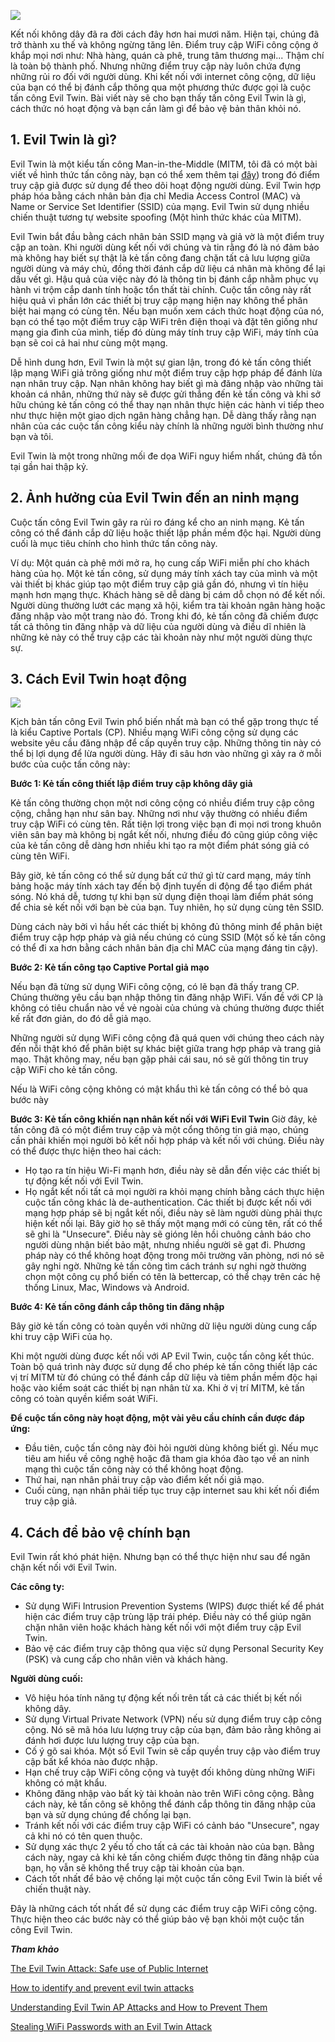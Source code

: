 ![](https://images.viblo.asia/7b5246a5-a7dd-496f-99c2-62fb626ceea0.jpg)

Kết nối không dây đã ra đời cách đây hơn hai mươi năm. Hiện tại, chúng đã trở thành xu thế và không ngừng tăng lên. Điểm truy cập WiFi công cộng ở khắp mọi nơi như: Nhà hàng, quán cà phê, trung tâm thương mại... Thậm chí là toàn bộ thành phố. Nhưng những điểm truy cập này luôn chứa đựng những rủi ro đối với người dùng. Khi kết nối với internet công cộng, dữ liệu của bạn có thể bị đánh cắp thông qua một phương thức được gọi là cuộc tấn công Evil Twin. Bài viết này sẽ cho bạn thấy tấn công Evil Twin là gì, cách thức nó hoạt động và bạn cần làm gì để bảo vệ bản thân khỏi nó.
## 1. Evil Twin là gì?
Evil Twin là một kiểu tấn công Man-in-the-Middle (MITM, tôi đã có một bài viết về hình thức tấn công này, bạn có thể xem thêm tại [đây](https://viblo.asia/p/man-in-the-middle-attack-mitm-aWj53LMbK6m)) trong đó điểm truy cập giả được sử dụng để theo dõi hoạt động người dùng. Evil Twin hợp pháp hóa bằng cách nhân bản địa chỉ Media Access Control (MAC) và Name or Service Set Identifier (SSID) của mạng. Evil Twin sử dụng nhiều chiến thuật tương tự website spoofing (Một hình thức khác của MITM).

Evil Twin bắt đầu bằng cách nhân bản SSID mạng và giả vờ là một điểm truy cập an toàn. Khi người dùng kết nối với chúng và tin rằng đó là nó đảm bảo mà không hay biết sự thật là kẻ tấn công đang chặn tất cả lưu lượng giữa người dùng và máy chủ, đồng thời đánh cắp dữ liệu cá nhân mà không để lại dấu vết gì. Hậu quả của việc này đó là thông tin bị đánh cắp nhằm phục vụ hành vi trộm cắp danh tính hoặc tổn thất tài chính. Cuộc tấn công này rất hiệu quả vì phần lớn các thiết bị truy cập mạng hiện nay không thể phân biệt hai mạng có cùng tên. Nếu bạn muốn xem cách thức hoạt động của nó, bạn có thể tạo một điểm truy cập WiFi trên điện thoại và đặt tên giống như mạng gia đình của mình, tiếp đó dùng máy tính truy cập WiFi, máy tính của bạn sẽ coi cả hai như cùng một mạng.

Dễ hình dung hơn, Evil Twin là một sự gian lận, trong đó kẻ tấn công thiết lập mạng WiFi giả trông giống như một điểm truy cập hợp pháp để đánh lừa nạn nhân truy cập. Nạn nhân không hay biết gì mà đăng nhập vào những tài khoản cá nhân, những thứ này sẽ được gửi thẳng đến kẻ tấn công và khi sở hữu chúng kẻ tấn công có thể thay nạn nhân thực hiện các hành vi tiếp theo như thực hiện một giao dịch ngân hàng chẳng hạn. Dễ dàng thấy rằng nạn nhân của các cuộc tấn công kiểu này chính là những người bình thường như bạn và tôi.

Evil Twin là một trong những mối đe dọa WiFi nguy hiểm nhất, chúng đã tồn tại gần hai thập kỷ.
## 2. Ảnh hưởng của Evil Twin đến an ninh mạng
Cuộc tấn công Evil Twin gây ra rủi ro đáng kể cho an ninh mạng. Kẻ tấn công có thể đánh cắp dữ liệu hoặc thiết lập phần mềm độc hại. Người dùng cuối là mục tiêu chính cho hình thức tấn công này.

Ví dụ: Một quán cà phê mới mở ra, họ cung cấp WiFi miễn phí cho khách hàng của họ. Một kẻ tấn công, sử dụng máy tính xách tay của mình và một vài thiết bị khác giúp tạo một điểm truy cập giả gần đó, nhưng vì tín hiệu mạnh hơn mạng thực. Khách hàng sẽ dễ dàng bị cám dỗ chọn nó để kết nối. Người dùng thường lướt các mạng xã hội, kiểm tra tài khoản ngân hàng hoặc đăng nhập vào một trang nào đó. Trong khi đó, kẻ tấn công đã chiếm được tất cả thông tin đăng nhập và dữ liệu của người dùng và điều dĩ nhiên là những kẻ này có thể truy cập các tài khoản này như một người dùng thực sự.
## 3. Cách Evil Twin hoạt động
![](https://images.viblo.asia/70270fce-96f7-40bc-a305-bbb88dc9337c.png)

Kịch bản tấn công Evil Twin phổ biến nhất mà bạn có thể gặp trong thực tế là kiểu Captive Portals (CP). Nhiều mạng WiFi công cộng sử dụng các website yêu cầu đăng nhập để cấp quyền truy cập. Những thông tin này có thể bị lợi dụng để lừa người dùng. Hãy đi sâu hơn vào những gì xảy ra ở mỗi bước của cuộc tấn công này:

**Bước 1: Kẻ tấn công thiết lập điểm truy cập không dây giả**

Kẻ tấn công thường chọn một nơi công cộng có nhiều điểm truy cập công cộng, chẳng hạn như sân bay. Những nơi như vậy thường có nhiều điểm truy cập WiFi có cùng tên. Rất tiện lợi trong việc bạn đi mọi nơi trong khuôn viên sân bay mà không bị ngắt kết nối, nhưng điều đó cũng giúp công việc của kẻ tấn công dễ dàng hơn nhiều khi tạo ra một điểm phát sóng giả có cùng tên WiFi.

Bây giờ, kẻ tấn công có thể sử dụng bất cứ thứ gì từ card mạng, máy tính bảng hoặc máy tính xách tay đến bộ định tuyến di động để tạo điểm phát sóng. Nó khá dễ, tương tự khi bạn sử dụng điện thoại làm điểm phát sóng để chia sẻ kết nối với bạn bè của bạn. Tuy nhiên, họ sử dụng cùng tên SSID.

Dùng cách này bởi vì hầu hết các thiết bị không đủ thông minh để phân biệt điểm truy cập hợp pháp và giả nếu chúng có cùng SSID (Một số kẻ tấn công có thể đi xa hơn bằng cách nhân bản địa chỉ MAC của mạng đáng tin cậy).

**Bước 2: Kẻ tấn công tạo Captive Portal giả mạo**

Nếu bạn đã từng sử dụng WiFi công cộng, có lẽ bạn đã thấy trang CP. Chúng thường yêu cầu bạn nhập thông tin đăng nhập WiFi. Vấn đề với CP là không có tiêu chuẩn nào về vẻ ngoài của chúng và chúng thường được thiết kế rất đơn giản, do đó dễ giả mạo.

Những người sử dụng WiFi công cộng đã quá quen với chúng theo cách này đến nỗi thật khó để phân biệt sự khác biệt giữa trang hợp pháp và trang giả mạo. Thật không may, nếu bạn gặp phải cái sau, nó sẽ gửi thông tin truy cập WiFi cho kẻ tấn công.

Nếu là WiFi công cộng không có mật khẩu thì kẻ tấn công có thể bỏ qua bước này

**Bước 3: Kẻ tấn công khiến nạn nhân kết nối với WiFi Evil Twin**
Giờ đây, kẻ tấn công đã có một điểm truy cập và một cổng thông tin giả mạo, chúng cần phải khiến mọi người bỏ kết nối hợp pháp và kết nối với chúng. Điều này có thể được thực hiện theo hai cách:
- Họ tạo ra tín hiệu Wi-Fi mạnh hơn, điều này sẽ dẫn đến việc các thiết bị tự động kết nối với Evil Twin.
- Họ ngắt kết nối tất cả mọi người ra khỏi mạng chính bằng cách thực hiện cuộc tấn công khác là de-authentication. Các thiết bị được kết nối với mạng hợp pháp sẽ bị ngắt kết nối, điều này sẽ làm người dùng phải thực hiện kết nối lại. Bây giờ họ sẽ thấy một mạng mới có cùng tên, rất có thể sẽ ghi là "Unsecure". Điều này sẽ gióng lên hồi chuông cảnh báo cho người dùng nhận biết bảo mật, nhưng nhiều người sẽ gạt đi. Phương pháp này có thể không hoạt động trong môi trường văn phòng, nơi nó sẽ gây nghi ngờ. Những kẻ tấn công tìm cách tránh sự nghi ngờ thường chọn một công cụ phổ biến có tên là bettercap, có thể chạy trên các hệ thống Linux, Mac, Windows và Android.

**Bước 4: Kẻ tấn công đánh cắp thông tin đăng nhập**

Bây giờ kẻ tấn công có toàn quyền với những dữ liệu người dùng cung cấp khi truy cập WiFi của họ.

Khi một người dùng được kết nối với AP Evil Twin, cuộc tấn công kết thúc. Toàn bộ quá trình này được sử dụng để cho phép kẻ tấn công thiết lập các vị trí MITM từ đó chúng có thể đánh cắp dữ liệu và tiêm phần mềm độc hại hoặc vào kiểm soát các thiết bị nạn nhân từ xa. Khi ở vị trí MITM, kẻ tấn công có toàn quyền kiểm soát WiFi. 

**Để cuộc tấn công này hoạt động, một vài yêu cầu chính cần được đáp ứng:**
- Đầu tiên, cuộc tấn công này đòi hỏi người dùng không biết gì. Nếu mục tiêu am hiểu về công nghệ hoặc đã tham gia khóa đào tạo về an ninh mạng thì cuộc tấn công này có thể không hoạt động.
- Thứ hai, nạn nhân phải truy cập vào điểm kết nối giả mạo.
- Cuối cùng, nạn nhân phải tiếp tục truy cập internet sau khi kết nối điểm truy cập giả.
## 4. Cách để bảo vệ chính bạn
Evil Twin rất khó phát hiện. Nhưng bạn có thể thực hiện như sau để ngăn chặn kết nối với Evil Twin.

**Các công ty:**
- Sử dụng WiFi Intrusion Prevention Systems (WIPS) được thiết kế để phát hiện các điểm truy cập trùng lặp trái phép. Điều này có thể giúp ngăn chặn nhân viên hoặc khách hàng kết nối với một điểm truy cập Evil Twin.
- Bảo vệ các điểm truy cập thông qua việc sử dụng  Personal Security Key (PSK) và cung cấp cho nhân viên và khách hàng.

**Người dùng cuối:**
- Vô hiệu hóa tính năng tự động kết nối trên tất cả các thiết bị kết nối không dây.
- Sử dụng Virtual Private Network (VPN) nếu sử dụng điểm truy cập công cộng. Nó sẽ mã hóa lưu lượng truy cập của bạn, đảm bảo rằng không ai đánh hơi được lưu lượng truy cập của bạn.
- Cố ý gõ sai khóa. Một số Evil Twin sẽ cấp quyền truy cập vào điểm truy cập bất kể khóa nào được nhập.
- Hạn chế truy cập WiFi công cộng và tuyệt đối không dùng những WiFi không có mật khẩu.
- Không đăng nhập vào bất kỳ tài khoản nào trên WiFi công cộng. Bằng cách này, kẻ tấn công sẽ không thể đánh cắp thông tin đăng nhập của bạn và sử dụng chúng để chống lại bạn.
- Tránh kết nối với các điểm truy cập WiFi có cảnh báo "Unsecure", ngay cả khi nó có tên quen thuộc.
- Sử dụng xác thực 2 yếu tố cho tất cả các tài khoản nào của bạn. Bằng cách này, ngay cả khi kẻ tấn công chiếm được thông tin đăng nhập của bạn, họ vẫn sẽ không thể truy cập tài khoản của bạn.
- Cách tốt nhất để bảo vệ chống lại một cuộc tấn công Evil Twin là biết về chiến thuật này.

Đây là những cách tốt nhất để sử dụng các điểm truy cập WiFi công cộng. Thực hiện theo các bước này có thể giúp bảo vệ bạn khỏi một cuộc tấn công Evil Twin.

***Tham khảo***

[The Evil Twin Attack: Safe use of Public Internet](https://www.uscybersecurity.net/evil-twin/)

[How to identify and prevent evil twin attacks](https://nordvpn.com/blog/evil-twin-attack/)

[Understanding Evil Twin AP Attacks and How to Prevent Them](https://www.darkreading.com/attacks-breaches/understanding-evil-twin-ap-attacks-and-how-to-prevent-them-/a/d-id/1333240)

[Stealing WiFi Passwords with an Evil Twin Attack](https://null-byte.wonderhowto.com/how-to/hack-wi-fi-stealing-wi-fi-passwords-with-evil-twin-attack-0183880/)